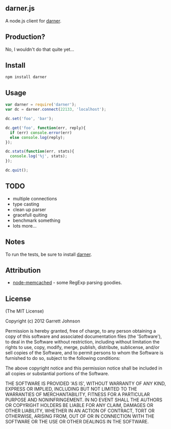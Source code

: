 ## darner.js

A node.js client for [darner](https://github.com/wavii/darner).

## Production?

No, I wouldn't do that quite yet...

## Install

```shell
npm install darner
```

## Usage

```javascript
var darner = require('darner');
var dc = darner.connect(22133, 'localhost');

dc.set('foo', 'bar');

dc.get('foo', function(err, reply){
  if (err) console.error(err)
  else console.log(reply);
});

dc.stats(function(err, stats){
  console.log('%j', stats);
});

dc.quit();
```

## TODO

 - multiple connections
 - type casting
 - clean up parser
 - gracefull quiting
 - benchmark something
 - lots more...

## Notes

To run the tests, be sure to install [darner](https://github.com/wavii/darner).

## Attribution

  - [node-memcached](https://github.com/3rd-Eden/node-memcached) - some RegExp parsing goodies.

## License

(The MIT License)

Copyright (c) 2012 Garrett Johnson

Permission is hereby granted, free of charge, to any person obtaining
a copy of this software and associated documentation files (the
'Software'), to deal in the Software without restriction, including
without limitation the rights to use, copy, modify, merge, publish,
distribute, sublicense, and/or sell copies of the Software, and to
permit persons to whom the Software is furnished to do so, subject to
the following conditions:

The above copyright notice and this permission notice shall be
included in all copies or substantial portions of the Software.

THE SOFTWARE IS PROVIDED 'AS IS', WITHOUT WARRANTY OF ANY KIND,
EXPRESS OR IMPLIED, INCLUDING BUT NOT LIMITED TO THE WARRANTIES OF
MERCHANTABILITY, FITNESS FOR A PARTICULAR PURPOSE AND NONINFRINGEMENT.
IN NO EVENT SHALL THE AUTHORS OR COPYRIGHT HOLDERS BE LIABLE FOR ANY
CLAIM, DAMAGES OR OTHER LIABILITY, WHETHER IN AN ACTION OF CONTRACT,
TORT OR OTHERWISE, ARISING FROM, OUT OF OR IN CONNECTION WITH THE
SOFTWARE OR THE USE OR OTHER DEALINGS IN THE SOFTWARE.
